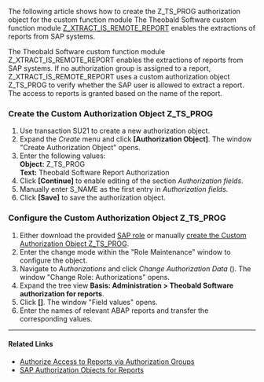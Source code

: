 The following article shows how to create the Z_TS_PROG authorization object for the custom function module The Theobald Software custom function module [Z_XTRACT_IS_REMOTE_REPORT](../../documentation/setup-in-sap/custom-function-module-for-reports/) enables the extractions of reports from SAP systems.

The Theobald Software custom function module Z_XTRACT_IS_REMOTE_REPORT enables the extractions of reports from SAP systems. If no authorization group is assigned to a report, Z_XTRACT_IS_REMOTE_REPORT uses a custom authorization object Z_TS_PROG to verify whether the SAP user is allowed to extract a report. The access to reports is granted based on the name of the report.

### Create the Custom Authorization Object Z_TS_PROG

1. Use transaction SU21 to create a new authorization object.
1. Expand the *Create* menu and click **[Authorization Object]**. The window "Create Authorization Object" opens.
1. Enter the following values:\
   **Object:** Z_TS_PROG\
   **Text:** Theobald Software Report Authorization
1. Click **[Continue]** to enable editing of the section *Authorization fields*.
1. Manually enter S_NAME as the first entry in *Authorization fields*.
1. Click **[Save]** to save the authorization object.

### Configure the Custom Authorization Object Z_TS_PROG

1. Either download the provided [SAP role](../../documentation/setup-in-sap/sap-authority-objects/#sap-authorization-profiles) or manually [create the Custom Authorization Object Z_TS_PROG](#create-the-custom-authorization-object-z_ts_prog).
1. Enter the change mode within the "Role Maintenance" window to configure the object.
1. Navigate to *Authorizations* and click *Change Authorization Data* (). The window "Change Role: Authorizations" opens.
1. Expand the tree view **Basis: Administration > Theobald Software authorization for reports**.
1. Click **[]**. The window "Field values" opens.
1. Enter the names of relevant ABAP reports and transfer the corresponding values.

______________________________________________________________________

#### Related Links

- [Authorize Access to Reports via Authorization Groups](../authorize-access-to-specific-reports/)
- [SAP Authorization Objects for Reports](../../documentation/setup-in-sap/sap-authority-objects/#report)
